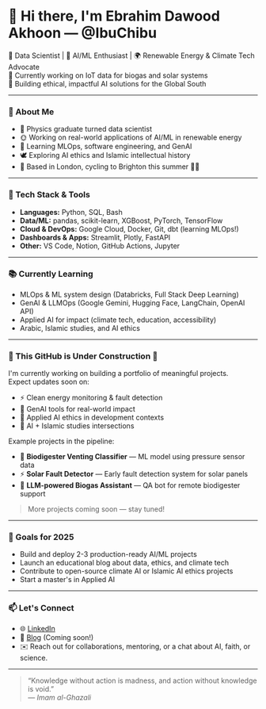 # 👋 Hi there, I'm Ebrahim Dawood Akhoon — @IbuChibu

🌱 Data Scientist | 🧠 AI/ML Enthusiast | 🌍 Renewable Energy & Climate Tech Advocate  
💼 Currently working on IoT data for biogas and solar systems  
🎯 Building ethical, impactful AI solutions for the Global South

---

### 🧠 About Me

- 🧪 Physics graduate turned data scientist
- 🌞 Working on real-world applications of AI/ML in renewable energy
- 🤖 Learning MLOps, software engineering, and GenAI
- 🕊️ Exploring AI ethics and Islamic intellectual history
- 📍 Based in London, cycling to Brighton this summer 🚴‍♂️

---

### 🔧 Tech Stack & Tools

- **Languages:** Python, SQL, Bash
- **Data/ML:** pandas, scikit-learn, XGBoost, PyTorch, TensorFlow
- **Cloud & DevOps:** Google Cloud, Docker, Git, dbt (learning MLOps!)
- **Dashboards & Apps:** Streamlit, Plotly, FastAPI
- **Other:** VS Code, Notion, GitHub Actions, Jupyter

---

### 📚 Currently Learning

- MLOps & ML system design (Databricks, Full Stack Deep Learning)
- GenAI & LLMOps (Google Gemini, Hugging Face, LangChain, OpenAI API)
- Applied AI for impact (climate tech, education, accessibility)
- Arabic, Islamic studies, and AI ethics

---

### 🚧 This GitHub is Under Construction 🚧

I'm currently working on building a portfolio of meaningful projects.  
Expect updates soon on:

- ⚡ Clean energy monitoring & fault detection
- 🤖 GenAI tools for real-world impact
- 🧠 Applied AI ethics in development contexts
- 🕋 AI + Islamic studies intersections

Example projects in the pipeline:
- 🔬 **Biodigester Venting Classifier** — ML model using pressure sensor data  
- ⚡ **Solar Fault Detector** — Early fault detection system for solar panels  
- 💬 **LLM-powered Biogas Assistant** — QA bot for remote biodigester support  

> More projects coming soon — stay tuned!

---

### 🧭 Goals for 2025

- Build and deploy 2-3 production-ready AI/ML projects  
- Launch an educational blog about data, ethics, and climate tech  
- Contribute to open-source climate AI or Islamic AI ethics projects  
- Start a master's in Applied AI

---

### 📫 Let's Connect

- 🌐 [LinkedIn](https://www.linkedin.com/in/ebrahim-dawood-akhoon)  
- 📝 [Blog](https://yourblog.com) (Coming soon!)  
- ✉️ Reach out for collaborations, mentoring, or a chat about AI, faith, or science.

---

> “Knowledge without action is madness, and action without knowledge is void.”  
> — *Imam al-Ghazali*

<!---
IbuChibu/IbuChibu is a ✨ special ✨ repository because its `README.md` (this file) appears on your GitHub profile.
You can click the Preview link to take a look at your changes.
--->
